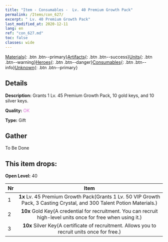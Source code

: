 ```yaml
---
title: "Item - Consumables -  Lv. 40 Premium Growth Pack"
permalink: /Items/con_627/
excerpt: " Lv. 40 Premium Growth Pack"
last_modified_at: 2020-12-11
lang: en
ref: "con_627.md"
toc: false
classes: wide
---
```

 [Materials](/Items/){: .btn .btn--primary}[Artifacts](/Items/Artifacts/){: .btn .btn--success}[Units](/Items/Units/){: .btn .btn--warning}[Heroes](/Items/Heroes/){: .btn .btn--danger}[Consumables](/Items/Consumables/){: .btn .btn--info}[Unknown](/Items/Unknown/){: .btn .btn--primary}

## Details
 **Description:** Grants 1 Lv. 45 Premium Growth Pack, 10 gold keys, and 10 silver keys.

 **Quality:** <span style="color: #DA70D6">OK</span>

 **Type:** Gift

## Gather

  To Be Done

## This item drops:

 **Open Level:** 40

  | Nr |      Item    |
  |:---|:------------:|
  | 1 |  **1x** Lv. 45 Premium Growth Pack(Grants 1 Lv. 50 VIP Growth Pack, 3 Casting Crystal, and 300 Talent Potion Materials.) | 
  | 2 |  **10x** Gold Key(A credential for recruitment. You can recruit high-level units once for free when using it.) | 
  | 3 |  **10x** Silver Key(A certificate of recruitment. Allows you to recruit units once for free.) | 
